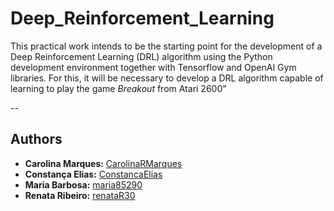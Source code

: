 # Deep_Reinforcement_Learning

This practical work intends to be the starting point for the development of a Deep Reinforcement Learning
(DRL) algorithm using the Python development environment together with Tensorflow and OpenAI Gym
libraries. For this, it will be necessary to develop a DRL algorithm capable of learning to play the game *Breakout* from Atari 2600”

--
## Authors

-   **Carolina Marques:** [CarolinaRMarques](https://github.com/CarolinaRMarques)
-   **Constança Elias:** [ConstancaElias](https://github.com/ConstancaElias)
-   **Maria Barbosa:** [maria85290](https://github.com/maria85290)
-   **Renata Ribeiro:** [renataR30](https://github.com/renataR30)
